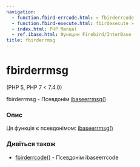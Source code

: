 ```yaml
---
navigation:
  - function.fbird-errcode.html: « fbirderrcode
  - function.fbird-execute.html: fbirdexecute »
  - index.html: PHP Manual
  - ref.ibase.html: Функции Firebird/InterBase
title: fbirderrmsg
---
```

# fbirderrmsg

(PHP 5, PHP 7 < 7.4.0)

fbirderrmsg - Псевдонім [ibaseerrmsg()](function.ibase-errmsg.html)

### Опис

Ця функція є псевдонімом: [ibaseerrmsg()](function.ibase-errmsg.html)

### Дивіться також

-   [fbirderrcode()](function.fbird-errcode.html) - Псевдонім ibaseerrcode
